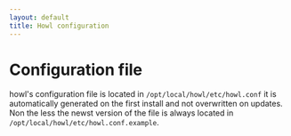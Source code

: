 ```yaml
---
layout: default
title: Howl configuration
---
```

# Configuration file
howl's configuration file is located in `/opt/local/howl/etc/howl.conf` it is automatically generated on the first install and not overwritten on updates. Non the less the newst version of the file is always located in `/opt/local/howl/etc/howl.conf.example`.
